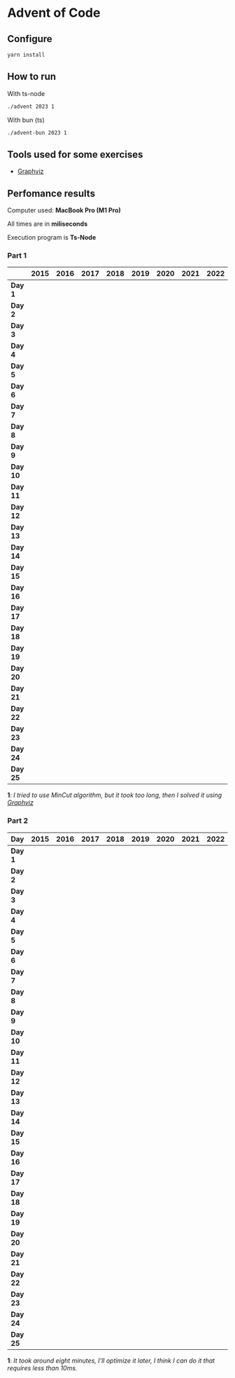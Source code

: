 # Advent of Code

## Configure

```sh
yarn install
```

## How to run

With ts-node

```sh
./advent 2023 1
```

With bun (ts)

```sh
./advent-bun 2023 1
```

## Tools used for some exercises

* [Graphviz](https://graphviz.org)

## Perfomance results

Computer used: **MacBook Pro (M1 Pro)**

All times are in **miliseconds**

Execution program is **Ts-Node**

### Part 1

|            | **2015** | **2016** | **2017** | **2018** | **2019** | **2020** | **2021** | **2022** | **2023**           |
|------------|----------|----------|----------|----------|----------|----------|----------|----------|--------------------|
| **Day 1**  |          |          |          |          |          |          |          |          | _0.693_            |
| **Day 2**  |          |          |          |          |          |          |          |          | _0.110_            |
| **Day 3**  |          |          |          |          |          |          |          |          | _3.505_            |
| **Day 4**  |          |          |          |          |          |          |          |          | _0.497_            |
| **Day 5**  |          |          |          |          |          |          |          |          | _0.337_            |
| **Day 6**  |          |          |          |          |          |          |          |          | _0.044_            |
| **Day 7**  |          |          |          |          |          |          |          |          | _2.694_            |
| **Day 8**  |          |          |          |          |          |          |          |          | _1.380_            |
| **Day 9**  |          |          |          |          |          |          |          |          | _2.443_            |
| **Day 10** |          |          |          |          |          |          |          |          | _1.753_            |
| **Day 11** |          |          |          |          |          |          |          |          | _7.697_            |
| **Day 12** |          |          |          |          |          |          |          |          | _27.590_           |
| **Day 13** |          |          |          |          |          |          |          |          | _2.648_            |
| **Day 14** |          |          |          |          |          |          |          |          | _3.583_            |
| **Day 15** |          |          |          |          |          |          |          |          | _0.936_            |
| **Day 16** |          |          |          |          |          |          |          |          | _6.827_            |
| **Day 17** |          |          |          |          |          |          |          |          | _778.990_          |
| **Day 18** |          |          |          |          |          |          |          |          | _0.212_            |
| **Day 19** |          |          |          |          |          |          |          |          |                    |
| **Day 20** |          |          |          |          |          |          |          |          |                    |
| **Day 21** |          |          |          |          |          |          |          |          | _47.354_           |
| **Day 22** |          |          |          |          |          |          |          |          | _207.238_          |
| **Day 23** |          |          |          |          |          |          |          |          | _0.884_            |
| **Day 24** |          |          |          |          |          |          |          |          | _34.876_           |
| **Day 25** |          |          |          |          |          |          |          |          | _∞_ <sup>_1_</sup> |

**1**: _I tried to use MinCut algorithm, but it took too long, then I solved it using [Graphviz](https://graphviz.org)_

### Part 2

| **Day**    | **2015** | **2016** | **2017** | **2018** | **2019** | **2020** | **2021** | **2022** | **2023**             |
|------------|----------|----------|----------|----------|----------|----------|----------|----------|----------------------|
| **Day 1**  |          |          |          |          |          |          |          |          | _1.643_              |
| **Day 2**  |          |          |          |          |          |          |          |          | _0.095_              |
| **Day 3**  |          |          |          |          |          |          |          |          | _1.577_              |
| **Day 4**  |          |          |          |          |          |          |          |          | _0.352_              |
| **Day 5**  |          |          |          |          |          |          |          |          | _~8m_ <sup>_1_</sup> |
| **Day 6**  |          |          |          |          |          |          |          |          | _0.034_              |
| **Day 7**  |          |          |          |          |          |          |          |          | _5.465_              |
| **Day 8**  |          |          |          |          |          |          |          |          | _6.317_              |
| **Day 9**  |          |          |          |          |          |          |          |          | _0.787_              |
| **Day 10** |          |          |          |          |          |          |          |          | _7.080_              |
| **Day 11** |          |          |          |          |          |          |          |          | _5.198_              |
| **Day 12** |          |          |          |          |          |          |          |          | _555.160_            |
| **Day 13** |          |          |          |          |          |          |          |          | _0.549_              |
| **Day 14** |          |          |          |          |          |          |          |          | _488.850_            |
| **Day 15** |          |          |          |          |          |          |          |          | _1.111_              |
| **Day 16** |          |          |          |          |          |          |          |          | _~1s_                |
| **Day 17** |          |          |          |          |          |          |          |          | _~3s_                |
| **Day 18** |          |          |          |          |          |          |          |          | _0.109_              |
| **Day 19** |          |          |          |          |          |          |          |          |                      |
| **Day 20** |          |          |          |          |          |          |          |          |                      |
| **Day 21** |          |          |          |          |          |          |          |          | _~17s_               |
| **Day 22** |          |          |          |          |          |          |          |          | _~1m_                |
| **Day 23** |          |          |          |          |          |          |          |          | _5.559_              |
| **Day 24** |          |          |          |          |          |          |          |          | _~7s_                |
| **Day 25** |          |          |          |          |          |          |          |          | ⭐️                   |

**1**: _It took around eight minutes, I'll optimize it later, I think I can do it that requires less than 10ms._
